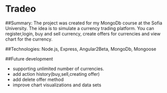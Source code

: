 # Tradeo

##Summary: 
The project  was created for my MongoDb course at the Sofia University.
The idea is to simulate a currency trading platform. You can register,login, buy and sell 
currency, create offers for currencies and view chart for the currency.

##Technologies:
Node.js, Express, Angular2Beta, MongoDb, Mongoose

##Future development
* supporting unlimited number of currencies.
* add action history(buy,sell,creating offer)
* add delete offer method
* improve chart visualizations and data sets

